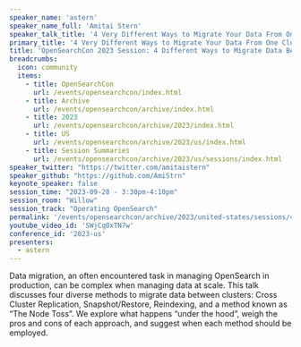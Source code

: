 ```yaml
---
speaker_name: 'astern'
speaker_name_full: 'Amitai Stern'
speaker_talk_title: '4 Very Different Ways to Migrate Your Data From One Cluster to Another'
primary_title: '4 Very Different Ways to Migrate Your Data From One Cluster to Another'
title: 'OpenSearchCon 2023 Session: 4 Different Ways to Migrate Data Between Clusters'
breadcrumbs:
  icon: community
  items:
    - title: OpenSearchCon
      url: /events/opensearchcon/index.html
    - title: Archive
      url: /events/opensearchcon/archive/index.html
    - title: 2023
      url: /events/opensearchcon/archive/2023/index.html
    - title: US
      url: /events/opensearchcon/archive/2023/us/index.html
    - title: Session Summaries
      url: /events/opensearchcon/archive/2023/us/sessions/index.html
speaker_twitter: "https://twitter.com/amitaistern"
speaker_github: "https://github.com/AmiStrn"
keynote_speaker: false
session_time: "2023-09-28 - 3:30pm-4:10pm"
session_room: "Willow"
session_track: "Operating OpenSearch"
permalink: '/events/opensearchcon/archive/2023/united-states/sessions/4-very-different-ways-to-migrate-your-data-from-one-cluster-to-another.html'
youtube_video_id: 'SWjCq0xTN7w'
conference_id: '2023-us'
presenters:
  - astern
---
```


Data migration, an often encountered task in managing OpenSearch in production, can be complex when managing data at scale. This talk discusses four diverse methods to migrate data between clusters: Cross Cluster Replication, Snapshot/Restore, Reindexing, and a method known as “The Node Toss”. We explore what happens “under the hood”, weigh the pros and cons of each approach, and suggest when each method should be employed.
